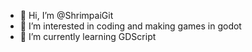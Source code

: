 - 👋 Hi, I’m @ShrimpaiGit
- 👀 I’m interested in coding and making games in godot
- 🌱 I’m currently learning GDScript
